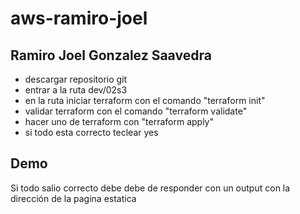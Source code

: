 # aws-ramiro-joel

## Ramiro Joel Gonzalez Saavedra

 - descargar repositorio git
 - entrar a la ruta dev/02s3
 - en la ruta iniciar terraform con el comando "terraform init"
 - validar terraform con el comando "terraform validate"
 - hacer uno de terraform con "terraform apply"
 - si todo esta correcto teclear yes

 

## Demo

Si todo salio correcto debe debe de responder con un output con la dirección de la pagina estatica
